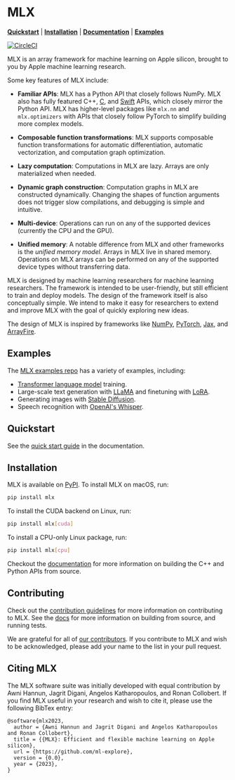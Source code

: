 # MLX

[**Quickstart**](#quickstart) | [**Installation**](#installation) |
[**Documentation**](https://ml-explore.github.io/mlx/build/html/index.html) |
[**Examples**](#examples)

[![CircleCI](https://circleci.com/gh/ml-explore/mlx.svg?style=svg)](https://circleci.com/gh/ml-explore/mlx)

MLX is an array framework for machine learning on Apple silicon,
brought to you by Apple machine learning research.

Some key features of MLX include:

- **Familiar APIs**: MLX has a Python API that closely follows NumPy. MLX
   also has fully featured C++, [C](https://github.com/ml-explore/mlx-c), and
   [Swift](https://github.com/ml-explore/mlx-swift/) APIs, which closely mirror
   the Python API. MLX has higher-level packages like `mlx.nn` and
   `mlx.optimizers` with APIs that closely follow PyTorch to simplify building
   more complex models.

- **Composable function transformations**: MLX supports composable function
  transformations for automatic differentiation, automatic vectorization,
  and computation graph optimization.

- **Lazy computation**: Computations in MLX are lazy. Arrays are only
  materialized when needed.

- **Dynamic graph construction**: Computation graphs in MLX are constructed
  dynamically. Changing the shapes of function arguments does not trigger
  slow compilations, and debugging is simple and intuitive.

- **Multi-device**: Operations can run on any of the supported devices
  (currently the CPU and the GPU).

- **Unified memory**: A notable difference from MLX and other frameworks
  is the *unified memory model*. Arrays in MLX live in shared memory.
  Operations on MLX arrays can be performed on any of the supported
  device types without transferring data.

MLX is designed by machine learning researchers for machine learning
researchers. The framework is intended to be user-friendly, but still efficient
to train and deploy models. The design of the framework itself is also
conceptually simple. We intend to make it easy for researchers to extend and
improve MLX with the goal of quickly exploring new ideas.

The design of MLX is inspired by frameworks like
[NumPy](https://numpy.org/doc/stable/index.html),
[PyTorch](https://pytorch.org/), [Jax](https://github.com/google/jax), and
[ArrayFire](https://arrayfire.org/).

## Examples

The [MLX examples repo](https://github.com/ml-explore/mlx-examples) has a
variety of examples, including:

- [Transformer language model](https://github.com/ml-explore/mlx-examples/tree/main/transformer_lm) training.
- Large-scale text generation with
  [LLaMA](https://github.com/ml-explore/mlx-examples/tree/main/llms/llama) and
  finetuning with [LoRA](https://github.com/ml-explore/mlx-examples/tree/main/lora).
- Generating images with [Stable Diffusion](https://github.com/ml-explore/mlx-examples/tree/main/stable_diffusion).
- Speech recognition with [OpenAI's Whisper](https://github.com/ml-explore/mlx-examples/tree/main/whisper).

## Quickstart

See the [quick start
guide](https://ml-explore.github.io/mlx/build/html/usage/quick_start.html)
in the documentation.

## Installation

MLX is available on [PyPI](https://pypi.org/project/mlx/). To install MLX on
macOS, run:

```bash
pip install mlx
```

To install the CUDA backend on Linux, run:

```bash
pip install mlx[cuda]
```

To install a CPU-only Linux package, run:

```bash
pip install mlx[cpu]
```

Checkout the
[documentation](https://ml-explore.github.io/mlx/build/html/install.html#)
for more information on building the C++ and Python APIs from source.

## Contributing

Check out the [contribution guidelines](https://github.com/ml-explore/mlx/tree/main/CONTRIBUTING.md) for more information
on contributing to MLX. See the
[docs](https://ml-explore.github.io/mlx/build/html/install.html) for more
information on building from source, and running tests.

We are grateful for all of [our
contributors](https://github.com/ml-explore/mlx/tree/main/ACKNOWLEDGMENTS.md#Individual-Contributors). If you contribute
to MLX and wish to be acknowledged, please add your name to the list in your
pull request.

## Citing MLX

The MLX software suite was initially developed with equal contribution by Awni
Hannun, Jagrit Digani, Angelos Katharopoulos, and Ronan Collobert. If you find
MLX useful in your research and wish to cite it, please use the following
BibTex entry:

```text
@software{mlx2023,
  author = {Awni Hannun and Jagrit Digani and Angelos Katharopoulos and Ronan Collobert},
  title = {{MLX}: Efficient and flexible machine learning on Apple silicon},
  url = {https://github.com/ml-explore},
  version = {0.0},
  year = {2023},
}
```
